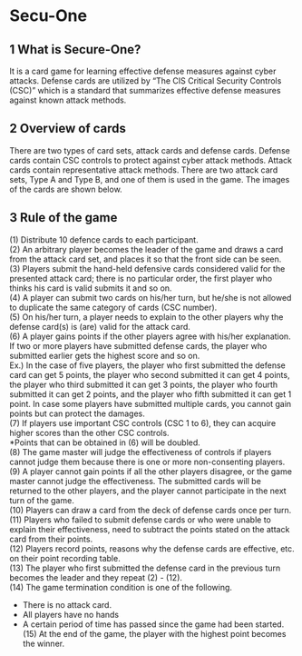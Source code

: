﻿# Secu-One

## 1  What is Secure-One?
It is a card game for learning effective defense measures against cyber attacks.
Defense cards are utilized by “The CIS Critical Security Controls (CSC)” which is a 
standard that summarizes effective defense measures against known attack methods.  

## 2 Overview of cards  
There are two types of card sets, attack cards and defense cards. Defense cards 
contain CSC controls to protect against cyber attack methods. Attack cards contain 
representative attack methods. There are two attack card sets, Type A and Type B, and 
one of them is used in the game. The images of the cards are shown below.  

## 3  Rule of the game  
(1) Distribute 10 defence cards to each participant.  
(2) An arbitrary player becomes the leader of the game and draws a card from the attack 
card set, and places it so that the front side can be seen.  
(3) Players submit the hand-held defensive cards considered valid for the presented 
attack card; there is no particular order, the first player who thinks his card is valid 
submits it and so on.  
(4) A player can submit two cards on his/her turn, but he/she is not allowed to duplicate 
the same category of cards (CSC number).  
(5) On his/her turn, a player needs to explain to the other players why the defense 
card(s) is (are) valid for the attack card.  
(6) A player gains points if the other players agree with his/her explanation. If two or 
more players have submitted defense cards, the player who submitted earlier gets the 
highest score and so on.  
Ex.) In the case of five players, the player who first submitted the defense card can get 
5 points, the player who second submitted it can get 4 points, the player who third 
submitted it can get 3 points, the player who fourth submitted it can get 2 points, and 
the player who fifth submitted it can get 1 point.
In case some players have submitted multiple cards, you cannot gain points but can 
protect the damages.  
(7) If players use important CSC controls (CSC 1 to 6), they can acquire higher scores 
than the other CSC controls.  
*Points that can be obtained in (6) will be doubled.  
(8) The game master will judge the effectiveness of controls if players cannot judge 
them because there is one or more non-consenting players.  
(9) A player cannot gain points if all the other players disagree, or the game master 
cannot judge the effectiveness. The submitted cards will be returned to the other players, 
and the player cannot participate in the next turn of the game.  
(10) Players can draw a card from the deck of defense cards once per turn.  
(11) Players who failed to submit defense cards or who were unable to explain their 
effectiveness, need to subtract the points stated on the attack card from their points.  
(12) Players record points, reasons why the defense cards are effective, etc. on their 
point recording table.  
(13) The player who first submitted the defense card in the previous turn becomes the 
leader and they repeat (2) - (12).  
(14) The game termination condition is one of the following.  
 * There is no attack card.  
 * All players have no hands  
 * A certain period of time has passed since the game had been started.  
(15) At the end of the game, the player with the highest point becomes the winner.  

